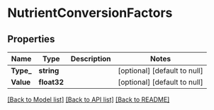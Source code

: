 # NutrientConversionFactors

## Properties
Name | Type | Description | Notes
------------ | ------------- | ------------- | -------------
**Type_** | **string** |  | [optional] [default to null]
**Value** | **float32** |  | [optional] [default to null]

[[Back to Model list]](../README.md#documentation-for-models) [[Back to API list]](../README.md#documentation-for-api-endpoints) [[Back to README]](../README.md)
